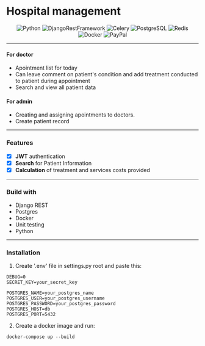 # Hospital management
<div align='center'>
 
![Python](https://img.shields.io/badge/-Python-3776AB?logo=python&logoColor=white&style=flat-square)
![DjangoRestFramework](https://img.shields.io/badge/-Django%20Rest%20-880808?logo=django&logoColor=white&style=flat-square)
![Celery](https://img.shields.io/badge/-Celery-37814A?logo=celery&logoColor=white&style=flat-square)
![PostgreSQL](https://img.shields.io/badge/-PostgreSQL-3776AB?logo=postgresql&logoColor=white&style=flat-square)
![Redis](https://img.shields.io/badge/-Redis-DC382D?logo=redis&logoColor=white&style=flat-square)
![Docker](https://img.shields.io/badge/-Docker-2496ED?logo=docker&logoColor=white&style=flat-square)
![PayPal](https://img.shields.io/badge/-PayPal-00457C?logo=paypal&logoColor=white&style=flat-square) </div>

 
 _ _ _ _ _ _ _ _ _ _ _

#### For doctor
* Apointment list for today
* Can leave comment on patient's condition and add treatment conducted to patient during appointment
* Search and view all patient data

#### For admin
* Creating and assigning apointments to doctors.
* Create patient record

_ _ _ _ _ _ _ _ _ _ _ 
### Features
- [x] **JWT** authentication
- [x] **Search** for Patient Information
- [x] **Calculation** of treatment and services costs provided

_ _ _ _ _ _ _ _ _ _ _

### Build with
* Django REST
* Postgres
* Docker
* Unit testing
* Python
_ _ _ _ _ _ _ _ _ _ _

### Installation

1. Create '.env' file in settings.py root and paste this:

 ```
DEBUG=0
SECRET_KEY=your_secret_key

POSTGRES_NAME=your_postgres_name
POSTGRES_USER=your_postgres_username
POSTGRES_PASSWORD=your_postgres_password
POSTGRES_HOST=db
POSTGRES_PORT=5432
   ```
2. Create a docker image and run:

```
docker-compose up --build
```
